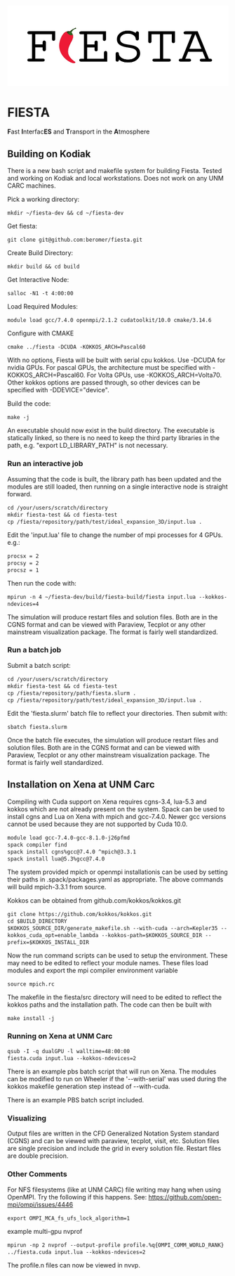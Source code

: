 ![](logo.jpg?raw=true)
# FIESTA
**F**ast **I**nterfac**ES** and **T**ransport in the **A**tmosphere

## Building on Kodiak

There is a new bash script and makefile system for building Fiesta.  Tested and working on Kodiak and local workstations.  Does not work on any UNM CARC machines.

Pick a working directory:
```
mkdir ~/fiesta-dev && cd ~/fiesta-dev
```

Get fiesta:
```
git clone git@github.com:beromer/fiesta.git
```

Create Build Directory:
```
mkdir build && cd build
```

Get Interactive Node:
```
salloc -N1 -t 4:00:00
```

Load Required Modules:
```
module load gcc/7.4.0 openmpi/2.1.2 cudatoolkit/10.0 cmake/3.14.6
```

Configure with CMAKE
```
cmake ../fiesta -DCUDA -KOKKOS_ARCH=Pascal60
```
With no options, Fiesta will be built with serial cpu kokkos.  Use -DCUDA for nvidia GPUs.  For pascal GPUs, the architecture must be specified with -KOKKOS_ARCH=Pascal60.  For Volta GPUs, use -KOKKOS_ARCH=Volta70. Other kokkos options are passed through, so other devices can be specified with -DDEVICE="device".

Build the code:
```
make -j
```

An executable should now exist in the build directory. The executable is statically linked, so there is no need to keep the third party libraries in the path, e.g.  "export LD_LIBRARY_PATH" is not necessary. 

### Run an interactive job

Assuming that the code is built, the library path has been updated and the modules are still loaded, then running on a single interactive node is straight forward.
```
cd /your/users/scratch/directory
mkdir fiesta-test && cd fiesta-test
cp /fiesta/repository/path/test/ideal_expansion_3D/input.lua .
```

Edit the 'input.lua' file to change the number of mpi processes for 4 GPUs.  e.g.:
```
procsx = 2
procsy = 2
procsz = 1
```

Then run the code with:
```
mpirun -n 4 ~/fiesta-dev/build/fiesta-build/fiesta input.lua --kokkos-ndevices=4
```
The simulation will produce restart files and solution files.  Both are in the CGNS format and can be viewed with Paraview, Tecplot or any other mainstream visualization package.  The format is fairly well standardized.

### Run a batch job

Submit a batch script:
```
cd /your/users/scratch/directory
mkdir fiesta-test && cd fiesta-test
cp /fiesta/repository/path/fiesta.slurm .
cp /fiesta/repository/path/test/ideal_expansion_3D/input.lua .
```

Edit the 'fiesta.slurm' batch file to reflect your directories. Then submit with:
```
sbatch fiesta.slurm
```

Once the batch file executes, the simulation will produce restart files and solution files.  Both are in the CGNS format and can be viewed with Paraview, Tecplot or any other mainstream visualization package.  The format is fairly well standardized.


## Installation on Xena at UNM Carc

Compiling with Cuda support on Xena requires cgns-3.4, lua-5.3 and kokkos which are not already present on the system.
Spack can be used to install cgns and Lua on Xena with mpich and gcc-7.4.0.  Newer gcc versions cannot be used because they are not supported by Cuda 10.0.

```
module load gcc-7.4.0-gcc-8.1.0-j26pfmd
spack compiler find
spack install cgns%gcc@7.4.0 ^mpich@3.3.1
spack install lua@5.3%gcc@7.4.0
```
The system provided mpich or openmpi installationis can be used by setting their paths in .spack/packages.yaml as appropriate.  The above commands will build mpich-3.3.1 from source.

Kokkos can be obtained from github.com/kokkos/kokkos.git
```
git clone https://github.com/kokkos/kokkos.git
cd $BUILD_DIRECTORY
$KOKKOS_SOURCE_DIR/generate_makefile.sh --with-cuda --arch=Kepler35 --kokkos_cuda_opt=enable_lambda --kokkos-path=$KOKKOS_SOURCE_DIR --prefix=$KOKKOS_INSTALL_DIR
```

Now the run command scripts can be used to setup the environment.  These may need to be edited to reflect your module names.  These files load modules and export the mpi compiler environment variable

```
source mpich.rc
```

The makefile in the fiesta/src directory will need to be edited to reflect the kokkos paths and the installation path.  The code can then be built with 

```
make install -j
```

### Running on Xena at UNM Carc
```
qsub -I -q dualGPU -l walltime=48:00:00
fiesta.cuda input.lua --kokkos-ndevices=2
```

There is an example pbs batch script that will run on Xena.  The modules can be modified to  run on Wheeler if the '--with-serial' was used during the kokkos makefile generation step instead of --with-cuda.

There is an example PBS batch script included.

### Visualizing
Output files are written in the CFD Generalized Notation System standard (CGNS) and can be viewed with paraview, tecplot, visit, etc.  Solution files are single precision and include the grid in every solution file.  Restart files are double precision.

### Other Comments
For NFS filesystems (like at UNM CARC) file writing may hang when using OpenMPI.  Try the following if this happens. See: https://github.com/open-mpi/ompi/issues/4446
```
export OMPI_MCA_fs_ufs_lock_algorithm=1 
```

example multi-gpu nvprof
```
mpirun -np 2 nvprof --output-profile profile.%q{OMPI_COMM_WORLD_RANK} ../fiesta.cuda input.lua --kokkos-ndevices=2
```
The profile.n files can now be viewed in nvvp.
